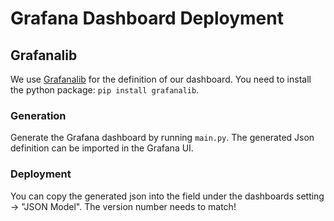 # Grafana Dashboard Deployment

## Grafanalib

We use [Grafanalib](https://github.com/weaveworks/grafanalib) for the definition of our dashboard.
You need to install the python package: `pip install grafanalib`.

### Generation

Generate the Grafana dashboard by running `main.py`.
The generated Json definition can be imported in the Grafana UI.

### Deployment

You can copy the generated json into the field under the dashboards setting -> "JSON Model".
The version number needs to match!
